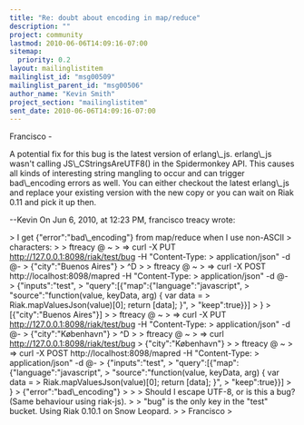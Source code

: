 ```yaml
---
title: "Re: doubt about encoding in map/reduce"
description: ""
project: community
lastmod: 2010-06-06T14:09:16-07:00
sitemap:
  priority: 0.2
layout: mailinglistitem
mailinglist_id: "msg00509"
mailinglist_parent_id: "msg00506"
author_name: "Kevin Smith"
project_section: "mailinglistitem"
sent_date: 2010-06-06T14:09:16-07:00
---
```



Francisco - 

A potential fix for this bug is the latest version of erlang\\_js. erlang\\_js 
wasn't calling JS\\_CStringsAreUTF8() in the Spidermonkey API. This causes all 
kinds of interesting string mangling to occur and can trigger bad\\_encoding 
errors as well. You can either checkout the latest erlang\\_js and replace your 
existing version with the new copy or you can wait on Riak 0.11 and pick it up 
then.

--Kevin
On Jun 6, 2010, at 12:23 PM, francisco treacy wrote:

&gt; I get {"error":"bad\\_encoding"} from map/reduce when I use non-ASCII 
&gt; characters:
&gt; 
&gt; ftreacy @ ~
&gt; =&gt; curl -X PUT http://127.0.0.1:8098/riak/test/bug -H "Content-Type:
&gt; application/json" -d @-
&gt; {"city":"Buenos Aires"}
&gt; ^D
&gt; 
&gt; ftreacy @ ~
&gt; =&gt; curl -X POST http://localhost:8098/mapred -H "Content-Type:
&gt; application/json" -d @-
&gt; {"inputs":"test",
&gt; "query":[{"map":{"language":"javascript",
&gt; "source":"function(value, keyData, arg) { var data =
&gt; Riak.mapValuesJson(value)[0]; return [data]; }",
&gt; "keep":true}}]
&gt; }
&gt; [{"city":"Buenos Aires"}]
&gt; 
&gt; ftreacy @ ~
&gt; =&gt; curl -X PUT http://127.0.0.1:8098/riak/test/bug -H "Content-Type:
&gt; application/json" -d @-
&gt; {"city":"København"}
&gt; ^D
&gt; 
&gt; ftreacy @ ~
&gt; =&gt; curl http://127.0.0.1:8098/riak/test/bug
&gt; {"city":"København"}
&gt; 
&gt; ftreacy @ ~
&gt; =&gt; curl -X POST http://localhost:8098/mapred -H "Content-Type:
&gt; application/json" -d @-
&gt; {"inputs":"test",
&gt; "query":[{"map":{"language":"javascript",
&gt; "source":"function(value, keyData, arg) { var data =
&gt; Riak.mapValuesJson(value)[0]; return [data]; }",
&gt; "keep":true}}]
&gt; }
&gt; {"error":"bad\\_encoding"}
&gt; 
&gt; 
&gt; Should I escape UTF-8, or is this a bug? (Same behaviour using riak-js).
&gt; 
&gt; "bug" is the only key in the "test" bucket. Using Riak 0.10.1 on Snow Leopard.
&gt; 
&gt; Francisco
&gt; 
